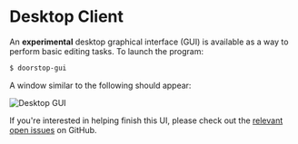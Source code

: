 # Desktop Client

An **experimental** desktop graphical interface (GUI) is available as a way to perform basic editing tasks. To launch the program:

```sh
$ doorstop-gui
```

A window similar to the following should appear:

![Desktop GUI](desktop-gui.png)

If you're interested in helping finish this UI, please check out the [relevant open issues](https://github.com/jacebrowning/doorstop/issues?utf8=%E2%9C%93&q=is%3Aissue+is%3Aopen+gui) on GitHub.
